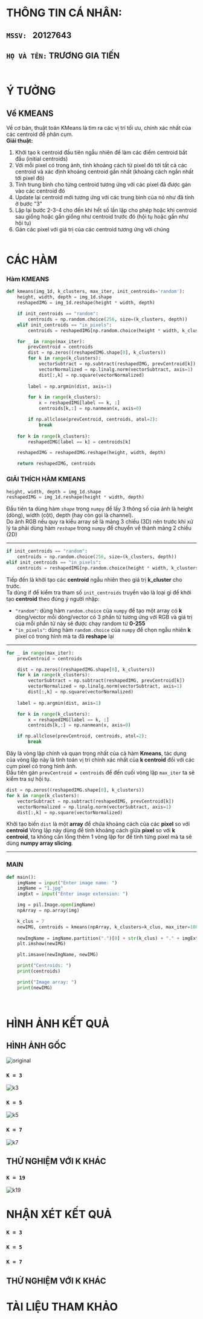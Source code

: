 # __THÔNG TIN CÁ NHÂN:__ 
## `MSSV: ` __20127643__
## `HỌ VÀ TÊN:` __TRƯƠNG GIA TIẾN__<br><br>
# __Ý TƯỞNG__
## __Về KMEANS__
Về cơ bản, thuật toán KMeans là tìm ra các vị trí tối ưu, chính xác nhất của các centroid để phân cụm.<br>
__Giải thuật:__
1. Khởi tạo k centroid đầu tiên ngẫu nhiên để làm các điểm centroid bắt đầu (initial centroids)
2. Với mỗi pixel có trong ảnh, tính khoảng cách từ pixel đó tới tất cả các centroid và xác định khoảng centroid gần nhất (khoảng cách ngắn nhất tới pixel đó)
3. Tính trung bình cho từng centroid tương ứng với các pixel đã được gán vào các centroid đó
4. Update lại centroid mới tương ứng với các trung bình của nó như đã tính ở bước "3"
5. Lặp lại bước 2-3-4 cho đến khi hết số lần lặp cho phép hoặc khi centroid sau giống hoặc gần giống như centroid trước đó (hội tụ hoặc gần như hội tụ)
6. Gán các pixel với giá trị của các centroid tương ứng với chúng
<br><br>

# __CÁC HÀM__
### Hàm KMEANS
```python
def kmeans(img_1d, k_clusters, max_iter, init_centroids='random'):
    height, width, depth = img_1d.shape
    reshapedIMG = img_1d.reshape(height * width, depth)

    if init_centroids == "random":
        centroids = np.random.choice(256, size=(k_clusters, depth))
    elif init_centroids == "in_pixels":
        centroids = reshapedIMG[np.random.choice(height * width, k_clusters)] 

    for _ in range(max_iter):
        prevCentroid = centroids
        dist = np.zeros((reshapedIMG.shape[0], k_clusters))
        for k in range(k_clusters):
            vectorSubtract = np.subtract(reshapedIMG, prevCentroid[k])
            vectorNormalized = np.linalg.norm(vectorSubtract, axis=1)
            dist[:,k] = np.square(vectorNormalized)
        
        label = np.argmin(dist, axis=1) 

        for k in range(k_clusters):
            x = reshapedIMG[label == k, :]
            centroids[k,:] = np.nanmean(x, axis=0)

        if np.allclose(prevCentroid, centroids, atol=2):
            break
    
    for k in range(k_clusters):
        reshapedIMG[label == k] = centroids[k]

    reshapedIMG = reshapedIMG.reshape(height, width, depth)

    return reshapedIMG, centroids
```

### __GIẢI THÍCH HÀM KMEANS__
```python
height, width, depth = img_1d.shape
reshapedIMG = img_1d.reshape(height * width, depth)
```
Đầu tiên ta dùng hàm _`shape`_ trong `numpy` để lấy 3 thông số của ảnh là height (dòng), width (cột), depth (hay còn gọi là channel).<br>
Do ảnh RGB nếu quy ra kiểu array sẽ là mảng 3 chiều (3D) nên trước khi xử lý ta phải dùng hàm _`reshape`_ trong `numpy` để chuyển về thành mảng 2 chiều (2D)

---
```python
if init_centroids == "random":
    centroids = np.random.choice(256, size=(k_clusters, depth))
elif init_centroids == "in_pixels":
    centroids = reshapedIMG[np.random.choice(height * width, k_clusters)]
```
Tiếp đến là khởi tạo các __centroid__ ngẫu nhiên theo giá trị __k_cluster__ cho trước.<br>
Ta dùng if để kiểm tra tham số `init_centroids` truyền vào là loại gì để khởi tạo __centroid__ theo đúng ý người nhập:

- `"random"`: dùng hàm `random.choice` của `numpy` để tạo một array có __k__ dòng/vector mỗi dòng/vector có 3 phần tử tương ứng với RGB và giá trị của mỗi phần tử này sẽ được chạy random từ __0-255__
- `"in_pixels"`: dùng hàm `random.choice` của `numpy` để chọn ngẫu nhiên __k__ pixel có trong hình mà ta đã __reshape__ lại
---
```python
for _ in range(max_iter):
    prevCentroid = centroids

    dist = np.zeros((reshapedIMG.shape[0], k_clusters))
    for k in range(k_clusters):
        vectorSubtract = np.subtract(reshapedIMG, prevCentroid[k])
        vectorNormalized = np.linalg.norm(vectorSubtract, axis=1)
        dist[:,k] = np.square(vectorNormalized)
    
    label = np.argmin(dist, axis=1) 

    for k in range(k_clusters):
        x = reshapedIMG[label == k, :]
        centroids[k,:] = np.nanmean(x, axis=0)

    if np.allclose(prevCentroid, centroids, atol=2):
        break
```
Đây là vòng lặp chính và quan trọng nhất của cả hàm __Kmeans__, tác dụng của vòng lặp này  là tính toán vị trí chính xác nhất của __k centroid__ đối với các cụm pixel có trong hình ảnh.<br>
Đầu tiên gán `prevCentroid = centroids` để đến cuối vòng lặp `max_iter` ta sẽ kiểm tra sự hội tụ. 

```python
dist = np.zeros((reshapedIMG.shape[0], k_clusters))
for k in range(k_clusters):
    vectorSubtract = np.subtract(reshapedIMG, prevCentroid[k])
    vectorNormalized = np.linalg.norm(vectorSubtract, axis=1)
    dist[:,k] = np.square(vectorNormalized)
```
Khởi tạo biến `dist` là một __array__ để chứa khoảng cách của các __pixel__ so với __centroid__
Vòng lặp này dùng để tính khoảng cách giữa __pixel__ so với __k centroid__, ta không cần lồng thêm 1 vòng lặp for để tính từng pixel mà ta sẽ dùng __numpy array slicing__.



---

### MAIN
```python
def main():
    imgName = input("Enter image name: ")
    imgName = "1.jpg"
    imgExt = input("Enter image extension: ")

    img = pil.Image.open(imgName)
    npArray = np.array(img)

    k_clus = 7
    newIMG, centroids = kmeans(npArray, k_clusters=k_clus, max_iter=1000, init_centroids="in_pixels")
    
    newImgName = imgName.partition(".")[0] + str(k_clus) + "." + imgExt
    plt.imshow(newIMG)

    plt.imsave(newImgName, newIMG)

    print("Centroids: ")
    print(centroids)

    print("Image array: ")
    print(newIMG)
```
<br>

# __HÌNH ẢNH KẾT QUẢ__
## __HÌNH ẢNH GỐC__
![original](img.jpg)

### __`K = 3`__
![k3](img3.png)
### __`K = 5`__
![k5](img5.png)
### __`K = 7`__
![k7](img7.png)

## THỬ NGHIỆM VỚI K KHÁC
### __`K = 19`__
![k19](img19.png)

# NHẬN XÉT KẾT QUẢ
### __`K = 3`__
### `K = 5`
### `K = 7`
## THỬ NGHIỆM VỚI K KHÁC
# TÀI LIỆU THAM KHẢO


